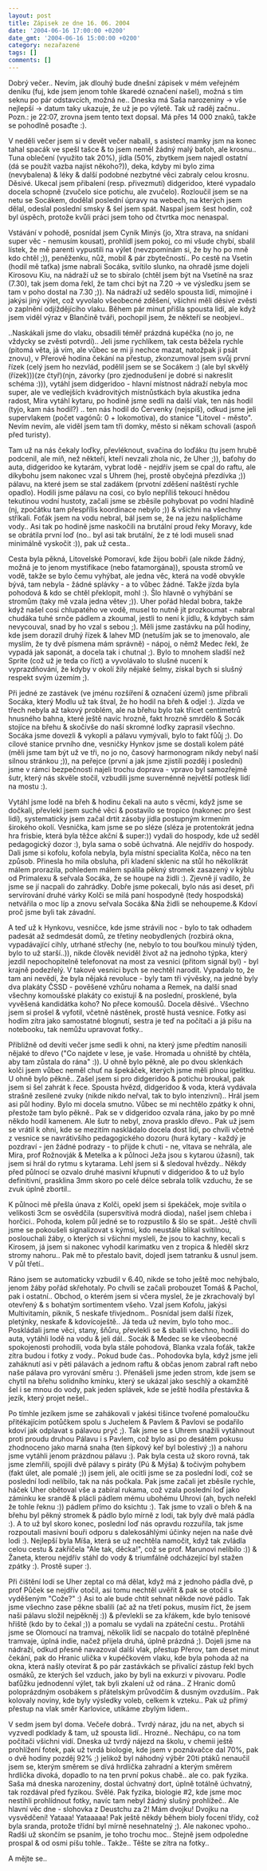```yaml
---
layout: post
title: Zápisek ze dne 16. 06. 2004
date: '2004-06-16 17:00:00 +0200'
date_gmt: '2004-06-16 15:00:00 +0200'
category: nezařazené
tags: []
comments: []
---
```

<p>Dobrý večer.. Nevím, jak dlouhý bude dnešní zápisek v mém veřejném deníku (fuj,  kde jsem jenom tohle škaredé označení našel), možná s tím seknu po pár odstavcích,  možná ne.. Dneska má Saša narozeniny &rarr; vše nejlepší &rarr; datum taky ukazuje,  že už je po výletě. Tak už raděj začnu.. Pozn.: je 22:07, zrovna jsem tento text dopsal.  Má přes 14 000 znaků, takže se pohodlně posaďte :).</p>
<p>V neděli večer jsem si v devět večer nabalil, s asistecí mamky jsm na konec tahal  spacák ve spešl tašce &amp; to jsem neměl žádný malý baťoh, ale krosnu.. Tuna oblečení  (využito tak 20%), jídla (50%, zbytkem jsem najedl ostatní (dá se použít vazba najíst  někoho?)), deka, kdyby mi bylo zima (nevybalena) &amp; léky &amp; další podobné  nezbytné věci zabraly celou krosnu. Děsivé. Ukecal jsem přibalení (resp. přivezmutí)  didgeridoo, které vypadalo docela schopně (zvučelo sice potichu, ale zvučelo).  Rozloučil jsem se na netu se Socákem, dodělal poslední úpravy na webech, na kterých  jsem dělal, odeslal poslední smsky &amp; šel jsem spát. Naspal jsem šest hodin, což  byl úspěch, protože kvůli práci jsem toho od čtvrtka moc nenaspal.</p>
<p>Vstávání v pohodě, posnídal jsem Cynik Minýs (jo, Xtra strava, na snídani super věc  - nemusím kousat), prohlídl jsem pokoj, co mi všude chybí, sbalil lístek, že mě parenti  vypustili na výlet (nevzpomínám si, že by ho po mně kdo chtěl ;)), peněženku, nůž, mobil  &amp; pár zbytečností.. Po cestě na Vsetín (hodil mě taťka) jsme nabrali Socáka,  svítilo slunko, na ohradě jsme dojeli Kirosovu Kiu, na nádraží už se to sbíralo (chtěl  jsem být na Vsetíně na sraz (7.30), tak jsem doma řekl, že tam chci být na 7.20 &rarr;  ve výsledku jsem se tam v poho dostal na 7.30 ;)). Na nádraží už sedělo spousta lidí,  mimojiné i jakýsi jiný výlet, což vyvolalo všeobecné zděšení, všichni měli děsivé zvěsti  o zaplnění odjíždějícího vlaku. Během pár minut přišla spousta lidí, ale když jsem  viděl výraz v Blančině tváři, pochopil jsem, že někteří se neobjeví..</p>
<p>..Naskákali jsme do vlaku, obsadili téměř prázdná kupéčka (no jo, ne vždycky se zvěsti  potvrdí).. Jeli jsme rychlíkem, tak cesta běžela rychle (pitomá věta, já vím, ale vůbec  se mi ji nechce mazat, natožpak ji psát znovu), v Přerově hodina čekání na přestup,  zkonzumoval jsem svůj první řízek (celý jsem ho nezvlád, podělil jsem se se Socákem :)  (ale byl skvělý (řízek)))(ze čtyř)(njn, závorky (pro zjednodušení je dobré si nakreslit  schéma :))), vytáhl jsem didgeridoo - hlavní místnost nádraží nebyla moc super, ale  ve vedlejších kvádrovitých místnůstkách byla akustika jedna radost, Mira vytáhl kytaru,  po hodině jsme sedli na další vlak, ten nás hodil (tyjo, kam nás hodil?) .. ten nás  hodil do Červenky (nejspíš), odkud jsme jeli supervlakem (počet vagónů: 0 + lokomotiva),  do stanice &quot;Litovel - město&quot;. Nevím nevím, ale viděl jsem tam tři domky,  město si někam schovali (aspoň před turisty).</p>
<p>Tam už na nás čekaly loďky, převléknout, svačina do loďáku (tu jsem hrubě podcenil,  ale míň, než někteří, kteří nevzali zhola nic, že Uher ;)), baťohy do auta, didgeridoo  ke kytarám, vybrat lodě - nejdřív jsem se cpal do raftu, ale díkybohu jsem nakonec  vzal s Uhrem (hej, prostě obyčejná přezdívka ;)) pálavu, na které jsem se stal zadákem  (prvotní zděšení naštěstí rychle opadlo). Hodili jsme pálavu na cosi, co bylo nepříliš  tekoucí hnědou tekutinou vodní hustoty, začali jsme se zběsile pohybovat po vodní hladině  (nj, zpočátku tam přespřílis koordinace nebylo ;)) &amp; všichni na všechny stříkali.  Foťák jsem na vodu nebral, bál jsem se, že na jezu našplícháme vody.. Asi tak po hodině  jsme naskočili na brutální proud řeky Moravy, kde se obrátila první loď (no.. byl asi tak  brutální, že z té lodi museli snad minimálně vyskočit :)), pak už cesta..</p>
<p>Cesta byla pěkná, Litovelské Pomoraví, kde žijou bobři (ale nikde žádný, možná je to  jenom mystifikace (nebo fatamorgána)), spousta stromů ve vodě, takže se bylo čemu vyhýbat,  ale jedna věc, která na vodě obvykle bývá, tam nebyla - žádné splávky - a to vůbec žádné.  Takže jízda byla pohodová &amp; kdo se chtěl překlopit, mohl :). Šlo hlavně o vyhýbání  se stromům (taky mě vzala jedna větev ;)). Uher pořád hledal bobra, takže když našel  cosi chlupatého ve vodě, musel to nutně jít prozkoumat - nabral chudáka tuhé srnče  pádlem a zkoumal, jestli to není k jídlu, &amp; kdybych sám nevycouval, snad by ho vzal  s sebou ;). Měli jsme zastávku na půl hodiny, kde jsem dorazil druhý řízek &amp; lahev  MD (netuším jak se to jmenovalo, ale myslím, že ty dvě písmena mám správně) -  nápoj, o němž Medec řekl, že vypadá jak saponát, a docela tak i chutnal ;). Bylo to  mnohem sladší než Sprite (což už je teda co říct) a vyvolávalo to slušné nucení k  vyprazdňování, že kdyby v okolí žily nějaké šelmy, získal bych si slušný respekt svým  územím ;).</p>
<p>Při jedné ze zastávek (ve jménu rozšíření &amp; označení území) jsme přibrali Socáka, který Modlu už tak štval, že ho hodil na  břeh &amp; odjel :). Jízda ve třech nebyla až takový problém, ale na břehu bylo tak  třicet centimetrů hnusného bahna, které ještě navíc hrozně, fakt hrozně smrdělo &amp;  Socák stojíce na břehu &amp; skočivše do naší skromné loďky zaprasil všechno.  Socáka jsme dovezli &amp; vykopli a pálavu vymývali, bylo to fakt fůůj ;). Do cílové  stanice prvního dne, vesničky Hynkov jsme se dostali kolem páté (měli jsme tam být už  ve tři, no jo no, časový harmonogram nikdy nebyl naší silnou stránkou ;)), na peřejce  (první a jak jsme zjistili pozděj i poslední) jsme v rámci bezpečnosti najeli trochu  doprava - vpravo byl samozřejmě šutr, který nás skvěle stočil, vzbudili jsme suvernénně  největší potlesk lidí na mostu :).</p>
<p>Vytáhl jsme lodě na břeh &amp; hodinu čekali na auto s věcmi, když jsme se dočkali,  převlekl jsem suché věci &amp; postavilo se tropico (nakonec pro šest lidí), systematicky  jsem začal drtit zásoby jídla postupným krmením širokého okolí. Vesnička, kam jsme se  po sléze (sléza je protentokrát jedna hra frisbie, která byla těžce akční &amp; super:))  vydali do hospody, kde už seděl pedagogický dozor :), byla sama o sobě úchvatná. Ale  nejdřív do hospody. Dali jsme si kofolu, kofola nebyla,  byla místní specialita Kolča, něco na ten způsob. Přinesla ho mila obsluha, při kladení  sklenic na stůl ho několikrát málem prorazila, pohledem málem spálila pěkný stromek  zasazený v kýblu od Primalexu &amp; seřvala Socáka, že se houpe na židli :). Zjevně  jí vadilo, že jsme se jí nacpali do zahrádky. Dobře jsme pokecali, bylo nás asi deset,  při servírování druhé várky Kolči se milá paní hospodyně (tedy hospodská) netvářila  o moc líp a znovu seřvala Socáka &amp;Na židli se nehoupeme.&amp; Kdoví proč jsme byli  tak závadní.</p>
<p>A teď už k Hynkovu, vesničce, kde jsme strávili noc - bylo to tak odhadem padesát  až sedmdesát domů, ze třetiny neobydlených (rozbirá okna, vypadávající cihly, utrhané  střechy (ne, nebylo to tou bouřkou minulý týden, bylo to už starší..)), nikde  člověk neviděl život až na jednoho týpka, který jezdil nepochopitelně telefonovat  na most za vesnici (přitom signál byl) - byl krajně podezřelý. V takové vesnici bych  se nechtěl narodit. Vypadalo to, že tam ani nevědí, že byla nějaká revoluce - byly tam  tři vývěsky, na jedné byly dva plakáty ČSSD - pověšené vzhůru nohama a Remek,  na další snad všechny komoušské plakáty co existují &amp; na poslední, prosklené,  byla vyvěšená kandidátka koho? No přece komoušů. Docela děsivé.. Všechno jsem si prošel  &amp; vyfotil, včetně nástěnek, prostě hustá vesnice. Fotky asi hodím zítra jako samostatné  blognutí, sestra je teď na počítači a já píšu na notebooku, tak nemůžu upravovat fotky..</p>
<p>Přibližně od devíti večer jsme sedli k ohni, na který jsme předtím nanosili nějaké  to dřevo (&quot;Co najdete v lese, je vaše. Hromada u ohniště by chtěla, aby tam  zůstala do rána&quot; :)). U ohně bylo pěkně, ale po dvou sklenkách kolči jsem vůbec  neměl chuť na špekáček, kterých jsme měli plnou igelitku. U ohně bylo pěkně.. Zašel jsem  si pro didgeridoo &amp; potichu broukal, pak jsem si šel zahrát k řece. Spousta hvězd,  didgeridoo &amp; voda, která vydávala strašně zesílené zvuky (nikde nikdo neřval,  tak to bylo intenzivní).. Hrál jsem asi půl hodiny. Bylo mi docela smutno. Vůbec se mi  nechtělo zpátky k ohni, přestože tam bylo pěkně.. Pak se v didgeridoo ozvala rána,  jako by po mně někdo hodil kamenem. Ale šutr to nebyl, znova prasklo dřevo.. Pak  už jsem se vrátil k ohni, kde se mezitím naskládalo docela dost lidí, po chvíli včetně  z vesnice se navrátivšího pedagogického dozoru (hurá kytary - každý je pozdraví -  jen žádné podrazy - to přijde k chuti - ne, vltava se nehrála, ale Mira, prof Rožnovják  &amp; Metelka a k půlnoci Ježa jsou s kytarou úžasní), tak jsem si hrál do rytmu  s kytarama. Lehl jsem si &amp; sledoval hvězdy.. Někdy před půlnocí se ozvalo druhé  masivní křupnutí v didgeridoo &amp; to už bylo definitivní, prasklina 3mm skoro  po celé délce sebrala tolik vzduchu, že se zvuk úplně zbortil..</p>
<p>K půlnoci mě přešla únava z Kolči, opekl jsem si špekáček, moje svítila o velikosti  3cm se osvědčila (supersvítivá modrá dioda), našel jsem chleba i horčici.. Pohoda,  kolem půl jedné se to rozpustilo &amp; šlo se spát.. Ještě chvíli jsme se pokoušeli  signalizovat s kýmsi, kdo neustále blikal svítilnou, poslouchali žáby, o kterých  si všichni mysleli, že jsou to kachny, kecali s Kirosem, já jsem si nakonec vyhodil  karimatku ven z tropica &amp; hleděl skrz stromy nahoru.. Pak mě to přestalo bavit,  dojedl jsem tatranku &amp; usnul jsem. V půl třetí..</p>
<p>Ráno jsem se automaticky vzbudil v 6.40, nikde se toho ještě moc nehýbalo,  jenom žáby pořád skřehotaly. Po chvíli se začali probouzet Tomáš &amp; Pachol, pak i  ostatní.. Obchod, o kterém jsem si včera myslel, že je zkrachovalý byl otevřený &amp;  s bohatým sortimentem všeho. Vzal jsem Kofolu, jakýsi Multivitamín, piknik, 5 neskafe  třivjednom.. Posnídal jsem další řízek, pletýnky, neskafe &amp; kdovícoještě.. Já teda  už nevím, bylo toho moc.. Poskládali jsme věci, stany, šňůru, převlekli se &amp; sbalili všechno,  hodili do auta, vytáhli lodě na vodu &amp; jeli dál.. Socák &amp; Medec se ke všeobecné  spokojenosti prohodili, voda byla stále pohodová, Blanka vzala foťák, takže zítra budou  i fotky z vody.. Pokud bude čas.. Pohodovka byla, když jsme jeli zaháknutí asi v pěti  pálavách a jednom raftu &amp; občas jenom zabral raft nebo naše pálava pro vyrování směru :).  Přenášeli jsme jeden strom, kde jsem se chytil na břehu  solidního kmínku, který se ukázal jako seschlý a okamžitě šel i se mnou do vody,  pak jeden splávek, kde se ještě hodila přestávka &amp; jezík, který projet nešel..</p>
<p>Po tímhle jezíkem jsme se zahákovali v jakési tišince tvořené pomaloučku přitékajícím  potůčkem spolu s Juchelem &amp; Pavlem &amp; Pavlovi se podařilo kdoví jak odplavat  s pálavou pryč ;). Tak jsme se s Uhrem snažili vytáhnout proti proudu druhou Pálavu  i s Pavlem, což bylo asi po desátém pokusu zhodnoceno jako marná snaha (ten šípkový  keř byl bolestivý ;)) a nahoru jsme vytáhli jenom prázdnou pálavu :). Pak byla cesta  už skoro rovná, tak jsme zlemřili, spojili dvě pálavy s piráty (Pú &amp; Mýša) &amp;  točivým pohybem (fakt úlet, ale pomalé ;)) jsem jeli, ale ocitli jsme se za poslední  lodí, což se poslední lodi nelíbilo, tak na nás počkala. Pak jsme začali jet zběsile  rychle, háček Uher obětoval vše a zabíral rukama, což vzala poslední loď jako záminku  ke srandě &amp; plácli pádlem mému ubohému Uhrovi (ah, bych neřekl že tohle řeknu :))  pádlem přímo do ksichtu :). Tak jsme to vzali o břeh &amp; na břehu byl pěkný stromek  &amp; pádlo bylo mírně z lodi, tak byly dvě malá pádla :). A to už byl skoro konec,  poslední loď nás opravdu rozzuřila, tak jsme rozpoutali masivní bouři odporu s dalekosáhlými  účinky nejen na naše dvě lodi :). Nejlepší byla Míša, která se už nechtěla namočit,  když tak zvládla celou cestu &amp; zakřičela &quot;Ale tak, děcka!&quot;, což se prof.  Marunovi nelíbilo :)) &amp; Žaneta, kterou nejdřív stáhl do vody &amp; triumfálně  odcházející byl stažen zpátky :). Prostě super :).</p>
<p>Při čištění lodí se Uher zeptal co má dělat, když má z jednoho pádla dvě, p prof  Půček se nejdřív otočil, asi tomu nechtěl uvěřit &amp; pak se otočil s vyděšeným  &quot;Cože?&quot; :) Asi to ale bude chtít sehnat někde nové pádlo. Tak jsme všechno  zase pěkne sbalili (ač až na třetí pokus, musím říct, že jsem naši pálavu složil  nejpěkněj :)) &amp; převlekli se za křákem, kde bylo tenisové hřiště (kdo by to  čekal ;)) a pomalu se vydali na zpáteční cestu.. Protáhli jsme se Olomoucí na tramvaj,  několik lidí se nacpalo do totálně přeplněné tramvaje, úplná indie, načež přijela  druhá, úplně prázdná ;). Dojeli jsme na nádraží, odkud přesně navazoval další vlak,  přestup Přerov, tam deset minut čekání, pak do Hranic ulička v kupéčkovém vlaku,  kde byla pohoda až na okna, která našly otevírat &amp; po pár zastávkách se přivalící  zástup řekl bych osmáků, ze kterých šel vzduch, jako by byli na exkurzi v pivovaru.  Podle baťůžku jednodenní výlet, tak byli zkalení už od rána.. Z Hranic domů poloprázdným  osobákem s přátelským průvodčím &amp; dusným ovzduším.. Pak kolovaly noviny, kde byly výsledky  voleb, celkem k vzteku.. Pak už přímý přestup na vlak směr Karlovice, utíkáme zbylým lidem..</p>
<p>V sedm jsem byl doma. Večeře dobrá.. Tvrdý náraz, jdu na net, abych si vyzvedl podklady  &amp; tam, už spousta lidí.. Hrozné.. Nechápu, co na tom počítači všichni vidí. Dneska  už tvrdý nájezd na školu, v chemii ještě prohlížení fotek, pak už tvrdá biologie,  kde jsem v poznávačce dal 70%, pak o dvě hodiny pozděj 92% ;) jelikož byl náhodný výběr  20ti ptáků nenaučil jsem se, kterým směrem se dívá hrdlička zahradní a kterým směrem  hrdlička divoká, dopadlo to na ten první pokus chabě.. ale co. pak fyzika. Saša má dneska  narozeniny, dostal úchvatný dort, úplně totálně úchvatný, tak rozdával před fyzikou.  Svělé. Pak fyzika, biologie #2, kde jsme moc nestihli prohlídnout fotky, navíc tam nebyl  žádný slušný prohlížeč.. Ale hlavní věc dne - slohovka z Deustchu za 2! Mám dvojku!  Dvojku na vysvědčení! Yataaa! Yataaaaa! Pak ještě někdy během bioly focení třídy,  což byla sranda, protože třídní byl mírně nesehnatelný ;). Ale nakonec vpoho..  Radši už skončím se psaním, je toho trochu moc.. Stejně jsem odpoledne prospal  &amp; od osmi píšu tohle.. Takže.. Těšte se zítra na fotky..</p>
<p>A mějte se..</p>
